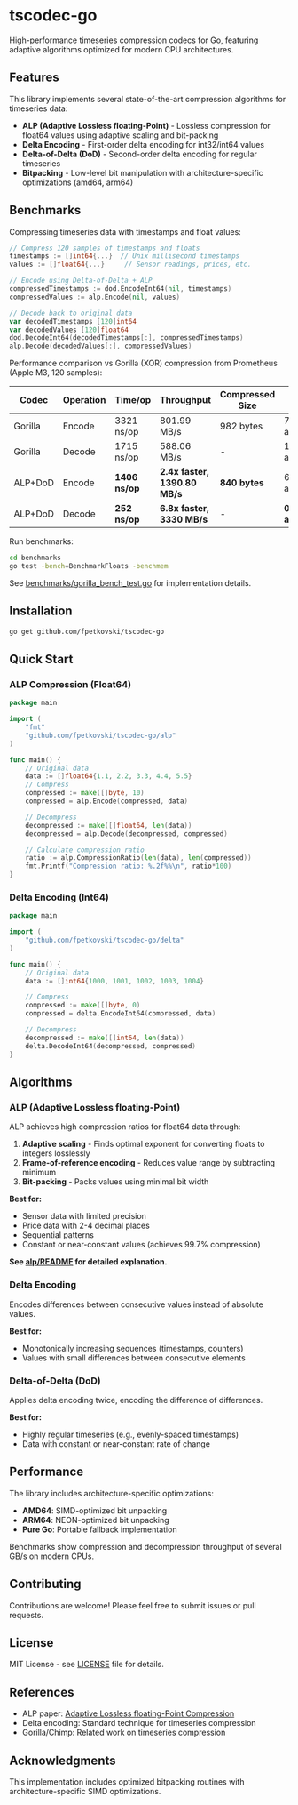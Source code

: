 # tscodec-go

High-performance timeseries compression codecs for Go, featuring adaptive algorithms optimized for modern CPU
architectures.

## Features

This library implements several state-of-the-art compression algorithms for timeseries data:

- **ALP (Adaptive Lossless floating-Point)** - Lossless compression for float64 values using adaptive scaling and
  bit-packing
- **Delta Encoding** - First-order delta encoding for int32/int64 values
- **Delta-of-Delta (DoD)** - Second-order delta encoding for regular timeseries
- **Bitpacking** - Low-level bit manipulation with architecture-specific optimizations (amd64, arm64)

## Benchmarks

Compressing timeseries data with timestamps and float values:

```go
// Compress 120 samples of timestamps and floats
timestamps := []int64{...}  // Unix millisecond timestamps
values := []float64{...}     // Sensor readings, prices, etc.

// Encode using Delta-of-Delta + ALP
compressedTimestamps := dod.EncodeInt64(nil, timestamps)
compressedValues := alp.Encode(nil, values)

// Decode back to original data
var decodedTimestamps [120]int64
var decodedValues [120]float64
dod.DecodeInt64(decodedTimestamps[:], compressedTimestamps)
alp.Decode(decodedValues[:], compressedValues)
```

Performance comparison vs Gorilla (XOR) compression from Prometheus (Apple M3, 120 samples):

| Codec   | Operation | Time/op        | Throughput                    | Compressed Size | Allocs          |
|---------|-----------|----------------|-------------------------------|-----------------|-----------------|
| Gorilla | Encode    | 3321 ns/op     | 801.99 MB/s                   | 982 bytes       | 7 allocs/op     |
| Gorilla | Decode    | 1715 ns/op     | 588.06 MB/s                   | -               | 1 allocs/op     |
| ALP+DoD | Encode    | **1406 ns/op** | **2.4x faster, 1390.80 MB/s** | **840 bytes**   | 6 allocs/op     |
| ALP+DoD | Decode    | **252 ns/op**  | **6.8x faster, 3330 MB/s**    | -               | **0 allocs/op** |

Run benchmarks:

```bash
cd benchmarks
go test -bench=BenchmarkFloats -benchmem
```

See [benchmarks/gorilla_bench_test.go](benchmarks/gorilla_bench_test.go) for implementation details.

## Installation

```bash
go get github.com/fpetkovski/tscodec-go
```

## Quick Start

### ALP Compression (Float64)

```go
package main

import (
	"fmt"
	"github.com/fpetkovski/tscodec-go/alp"
)

func main() {
	// Original data
	data := []float64{1.1, 2.2, 3.3, 4.4, 5.5}
	// Compress
	compressed := make([]byte, 10)
	compressed = alp.Encode(compressed, data)

	// Decompress
	decompressed := make([]float64, len(data))
	decompressed = alp.Decode(decompressed, compressed)

	// Calculate compression ratio
	ratio := alp.CompressionRatio(len(data), len(compressed))
	fmt.Printf("Compression ratio: %.2f%%\n", ratio*100)
}

```

### Delta Encoding (Int64)

```go
package main

import (
	"github.com/fpetkovski/tscodec-go/delta"
)

func main() {
	// Original data
	data := []int64{1000, 1001, 1002, 1003, 1004}

	// Compress
	compressed := make([]byte, 0)
	compressed = delta.EncodeInt64(compressed, data)

	// Decompress
	decompressed := make([]int64, len(data))
	delta.DecodeInt64(decompressed, compressed)
}

```

## Algorithms

### ALP (Adaptive Lossless floating-Point)

ALP achieves high compression ratios for float64 data through:

1. **Adaptive scaling** - Finds optimal exponent for converting floats to integers losslessly
2. **Frame-of-reference encoding** - Reduces value range by subtracting minimum
3. **Bit-packing** - Packs values using minimal bit width

**Best for:**

- Sensor data with limited precision
- Price data with 2-4 decimal places
- Sequential patterns
- Constant or near-constant values (achieves 99.7% compression)

**See [alp/README](alp/README) for detailed explanation.**

### Delta Encoding

Encodes differences between consecutive values instead of absolute values.

**Best for:**

- Monotonically increasing sequences (timestamps, counters)
- Values with small differences between consecutive elements

### Delta-of-Delta (DoD)

Applies delta encoding twice, encoding the difference of differences.

**Best for:**

- Highly regular timeseries (e.g., evenly-spaced timestamps)
- Data with constant or near-constant rate of change

## Performance

The library includes architecture-specific optimizations:

- **AMD64**: SIMD-optimized bit unpacking
- **ARM64**: NEON-optimized bit unpacking
- **Pure Go**: Portable fallback implementation

Benchmarks show compression and decompression throughput of several GB/s on modern CPUs.

## Contributing

Contributions are welcome! Please feel free to submit issues or pull requests.

## License

MIT License - see [LICENSE](LICENSE) file for details.

## References

- ALP paper: [Adaptive Lossless floating-Point Compression](https://www.vldb.org/pvldb/vol16/p2953-afroozeh.pdf)
- Delta encoding: Standard technique for timeseries compression
- Gorilla/Chimp: Related work on timeseries compression

## Acknowledgments

This implementation includes optimized bitpacking routines with architecture-specific SIMD optimizations.
